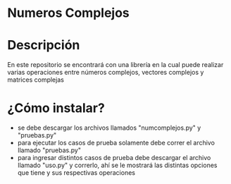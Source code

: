 # Numeros Complejos
# Descripción
En este repositorio se encontrará con una librería en la cual puede realizar varias operaciones entre números complejos, vectores complejos y matrices complejas

# ¿Cómo instalar?
- se debe descargar los archivos llamados "numcomplejos.py" y "pruebas.py"
- para ejecutar los casos de prueba solamente debe correr el archivo llamado "pruebas.py"
- para ingresar distintos casos de prueba debe descargar el archivo llamado "uso.py" y correrlo, ahí se le mostrará las distintas opciones que tiene y sus respectivas operaciones
